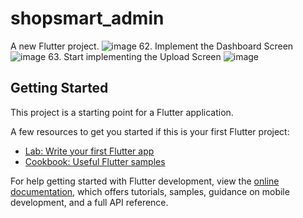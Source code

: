 # shopsmart_admin

A new Flutter project.
![image](https://github.com/JacklynConn/shopsmart_admin/assets/148744079/c66f0436-8f8d-4ba7-a286-69b0dd1e4ad4)
62. Implement the Dashboard Screen
![image](https://github.com/JacklynConn/shopsmart_admin/assets/148744079/45295d34-56a7-4fbf-b3d1-1604db297b94)
63. Start implementing the Upload Screen
![image](https://github.com/JacklynConn/shopsmart_admin/assets/148744079/4f8814fd-8b71-446f-9461-7b67649a2bf2)




## Getting Started

This project is a starting point for a Flutter application.

A few resources to get you started if this is your first Flutter project:

- [Lab: Write your first Flutter app](https://docs.flutter.dev/get-started/codelab)
- [Cookbook: Useful Flutter samples](https://docs.flutter.dev/cookbook)

For help getting started with Flutter development, view the
[online documentation](https://docs.flutter.dev/), which offers tutorials,
samples, guidance on mobile development, and a full API reference.
